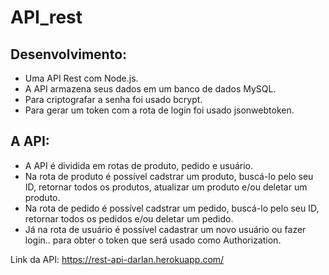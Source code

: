 # API_rest

## Desenvolvimento:

* Uma API Rest com Node.js.
* A API armazena seus dados em um banco de dados MySQL.
* Para criptografar a senha foi usado bcrypt.
* Para gerar um token com a rota de login foi usado jsonwebtoken.

## A API:
* A API é dividida em rotas de produto, pedido e usuário.
* Na rota de produto é possível cadstrar um produto, buscá-lo pelo seu ID, retornar todos os produtos, atualizar um produto e/ou deletar um produto.
* Na rota de pedido é possível cadstrar um pedido, buscá-lo pelo seu ID, retornar todos os pedidos e/ou deletar um pedido.
* Já na rota de usuário é possível cadastrar um novo usuário ou fazer login.. para obter o token que será usado como Authorization.


Link da API: https://rest-api-darlan.herokuapp.com/
